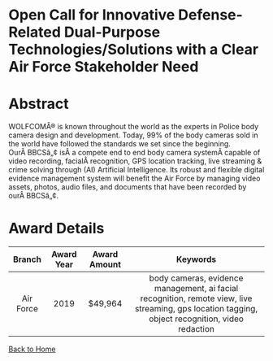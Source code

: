 
Open Call for Innovative Defense-Related Dual-Purpose Technologies/Solutions with a Clear Air Force Stakeholder Need
====================================================================================================================

# Abstract


WOLFCOMÂ® is known throughout the world as the experts in Police body camera design and development. Today, 99% of the body cameras sold in the world have followed the standards we set since the beginning. OurÂ BBCSâ„¢ isÂ a compete end to end body camera systemÂ capable of video recording, facialÂ recognition, GPS location tracking, live streaming & crime solving through (AI) Artificial Intelligence. Its robust and flexible digital evidence management system will benefit the Air Force by managing video assets, photos, audio files, and documents that have been recorded by ourÂ BBCSâ„¢.  

# Award Details

|Branch|Award Year|Award Amount|Keywords|
| :---: | :---: | :---: | :---: |
|Air Force|2019|$49,964|body cameras, evidence management, ai facial recognition, remote view, live streaming, gps location tagging, object recognition, video redaction|
  
  


[Back to Home](https://github.com/chrischow/dod_sbir_awards/Reports/DJ/#1526)